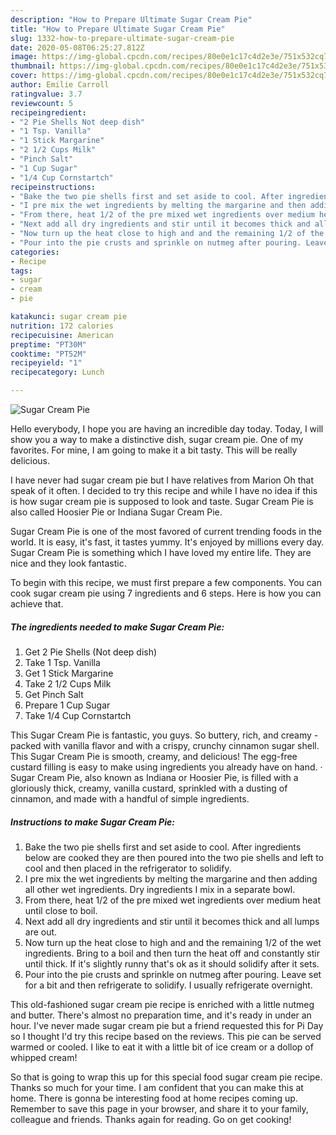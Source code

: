 ```yaml
---
description: "How to Prepare Ultimate Sugar Cream Pie"
title: "How to Prepare Ultimate Sugar Cream Pie"
slug: 1332-how-to-prepare-ultimate-sugar-cream-pie
date: 2020-05-08T06:25:27.812Z
image: https://img-global.cpcdn.com/recipes/80e0e1c17c4d2e3e/751x532cq70/sugar-cream-pie-recipe-main-photo.jpg
thumbnail: https://img-global.cpcdn.com/recipes/80e0e1c17c4d2e3e/751x532cq70/sugar-cream-pie-recipe-main-photo.jpg
cover: https://img-global.cpcdn.com/recipes/80e0e1c17c4d2e3e/751x532cq70/sugar-cream-pie-recipe-main-photo.jpg
author: Emilie Carroll
ratingvalue: 3.7
reviewcount: 5
recipeingredient:
- "2 Pie Shells Not deep dish"
- "1 Tsp. Vanilla"
- "1 Stick Margarine"
- "2 1/2 Cups Milk"
- "Pinch Salt"
- "1 Cup Sugar"
- "1/4 Cup Cornstartch"
recipeinstructions:
- "Bake the two pie shells first and set aside to cool. After ingredients below are cooked they are then poured into the two pie shells and left to cool and then placed in the refrigerator to solidify."
- "I pre mix the wet ingredients by melting the margarine and then adding all other wet ingredients. Dry ingredients I mix in a separate bowl."
- "From there, heat 1/2 of the pre mixed wet ingredients over medium heat until close to boil."
- "Next add all dry ingredients and stir until it becomes thick and all lumps are out."
- "Now turn up the heat close to high and and the remaining 1/2 of the wet ingredients. Bring to a boil and then turn the heat off and constantly stir until thick. If it&#39;s slightly runny that&#39;s ok as it should solidify after it sets."
- "Pour into the pie crusts and sprinkle on nutmeg after pouring. Leave set for a bit and then refrigerate to solidify. I usually refrigerate overnight."
categories:
- Recipe
tags:
- sugar
- cream
- pie

katakunci: sugar cream pie 
nutrition: 172 calories
recipecuisine: American
preptime: "PT30M"
cooktime: "PT52M"
recipeyield: "1"
recipecategory: Lunch

---
```



![Sugar Cream Pie](https://img-global.cpcdn.com/recipes/80e0e1c17c4d2e3e/751x532cq70/sugar-cream-pie-recipe-main-photo.jpg)

Hello everybody, I hope you are having an incredible day today. Today, I will show you a way to make a distinctive dish, sugar cream pie. One of my favorites. For mine, I am going to make it a bit tasty. This will be really delicious.

I have never had sugar cream pie but I have relatives from Marion Oh that speak of it often. I decided to try this recipe and while I have no idea if this is how sugar cream pie is supposed to look and taste. Sugar Cream Pie is also called Hoosier Pie or Indiana Sugar Cream Pie.

Sugar Cream Pie is one of the most favored of current trending foods in the world. It is easy, it's fast, it tastes yummy. It's enjoyed by millions every day. Sugar Cream Pie is something which I have loved my entire life. They are nice and they look fantastic.


To begin with this recipe, we must first prepare a few components. You can cook sugar cream pie using 7 ingredients and 6 steps. Here is how you can achieve that.

<!--inarticleads1-->

##### The ingredients needed to make Sugar Cream Pie:

1. Get 2 Pie Shells (Not deep dish)
1. Take 1 Tsp. Vanilla
1. Get 1 Stick Margarine
1. Take 2 1/2 Cups Milk
1. Get Pinch Salt
1. Prepare 1 Cup Sugar
1. Take 1/4 Cup Cornstartch


This Sugar Cream Pie is fantastic, you guys. So buttery, rich, and creamy - packed with vanilla flavor and with a crispy, crunchy cinnamon sugar shell. This Sugar Cream Pie is smooth, creamy, and delicious! The egg-free custard filling is easy to make using ingredients you already have on hand. · Sugar Cream Pie, also known as Indiana or Hoosier Pie, is filled with a gloriously thick, creamy, vanilla custard, sprinkled with a dusting of cinnamon, and made with a handful of simple ingredients. 

<!--inarticleads2-->

##### Instructions to make Sugar Cream Pie:

1. Bake the two pie shells first and set aside to cool. After ingredients below are cooked they are then poured into the two pie shells and left to cool and then placed in the refrigerator to solidify.
1. I pre mix the wet ingredients by melting the margarine and then adding all other wet ingredients. Dry ingredients I mix in a separate bowl.
1. From there, heat 1/2 of the pre mixed wet ingredients over medium heat until close to boil.
1. Next add all dry ingredients and stir until it becomes thick and all lumps are out.
1. Now turn up the heat close to high and and the remaining 1/2 of the wet ingredients. Bring to a boil and then turn the heat off and constantly stir until thick. If it&#39;s slightly runny that&#39;s ok as it should solidify after it sets.
1. Pour into the pie crusts and sprinkle on nutmeg after pouring. Leave set for a bit and then refrigerate to solidify. I usually refrigerate overnight.


This old-fashioned sugar cream pie recipe is enriched with a little nutmeg and butter. There&#39;s almost no preparation time, and it&#39;s ready in under an hour. I&#39;ve never made sugar cream pie but a friend requested this for Pi Day so I thought I&#39;d try this recipe based on the reviews. This pie can be served warmed or cooled. I like to eat it with a little bit of ice cream or a dollop of whipped cream! 

So that is going to wrap this up for this special food sugar cream pie recipe. Thanks so much for your time. I am confident that you can make this at home. There is gonna be interesting food at home recipes coming up. Remember to save this page in your browser, and share it to your family, colleague and friends. Thanks again for reading. Go on get cooking!
